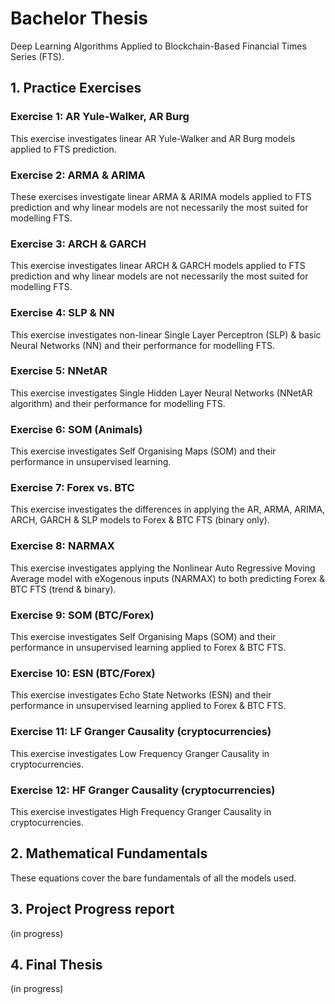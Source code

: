 # Bachelor Thesis
Deep Learning Algorithms Applied to Blockchain-Based Financial Times Series (FTS).

## 1. Practice Exercises
### Exercise 1: AR Yule-Walker, AR Burg
This exercise investigates linear AR Yule-Walker and AR Burg models applied to FTS prediction.

### Exercise 2: ARMA & ARIMA
These exercises investigate linear ARMA & ARIMA models applied to FTS prediction and why linear models are not necessarily the most suited for modelling FTS.

### Exercise 3: ARCH & GARCH
This exercise investigates linear ARCH & GARCH models applied to FTS prediction and why linear models are not necessarily the most suited for modelling FTS.

### Exercise 4: SLP & NN
This exercise investigates non-linear Single Layer Perceptron (SLP) & basic Neural Networks (NN) and their performance for modelling FTS.

### Exercise 5: NNetAR 
This exercise investigates Single Hidden Layer Neural Networks (NNetAR algorithm) and their performance for modelling FTS.

### Exercise 6: SOM (Animals)
This exercise investigates Self Organising Maps (SOM) and their performance in unsupervised learning.

### Exercise 7: Forex vs. BTC 
This exercise investigates the differences in applying the AR, ARMA, ARIMA, ARCH, GARCH & SLP models to Forex & BTC FTS (binary only).

### Exercise 8: NARMAX
This exercise investigates applying the Nonlinear Auto Regressive Moving Average model with eXogenous inputs (NARMAX) to both predicting Forex & BTC FTS (trend & binary).

### Exercise 9: SOM (BTC/Forex)
This exercise investigates Self Organising Maps (SOM) and their performance in unsupervised learning applied to Forex & BTC FTS.

### Exercise 10: ESN (BTC/Forex)
This exercise investigates Echo State Networks (ESN) and their performance in unsupervised learning applied to Forex & BTC FTS.

### Exercise 11: LF Granger Causality (cryptocurrencies)
This exercise investigates Low Frequency Granger Causality in cryptocurrencies.

### Exercise 12: HF Granger Causality (cryptocurrencies)
This exercise investigates High Frequency Granger Causality in cryptocurrencies.

## 2. Mathematical Fundamentals 
These equations cover the bare fundamentals of all the models used.

## 3. Project Progress report
(in progress)

## 4. Final Thesis
(in progress)




